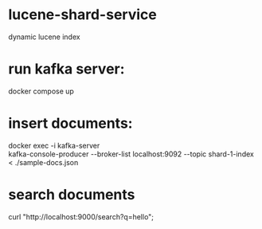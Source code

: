 # lucene-shard-service
 dynamic lucene index
 
# run kafka server:
docker compose up
 
# insert documents:
docker exec -i kafka-server \
  kafka-console-producer --broker-list localhost:9092 --topic shard-1-index < ./sample-docs.json
  
# search documents
curl "http://localhost:9000/search?q=hello";
